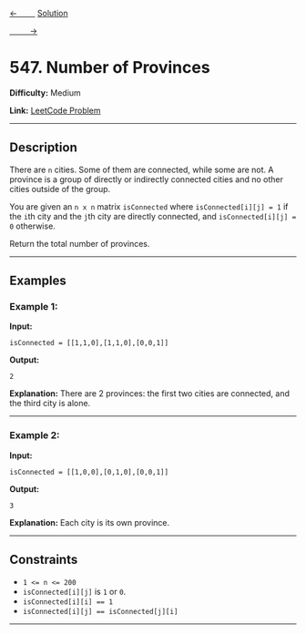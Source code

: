[<-&nbsp;&nbsp;&nbsp;&nbsp;&nbsp;&nbsp;&nbsp;&nbsp;](../973.%20K%20Closest%20Points%20to%20Origin/statement.md)
[Solution](../547.%20Number%20of%20Provinces/solution.js)

[&nbsp;&nbsp;&nbsp;&nbsp;&nbsp;&nbsp;&nbsp;&nbsp; ->](../200.%20Number%20of%20Islands/statement.md)

# 547. Number of Provinces

**Difficulty:** Medium

**Link:** [LeetCode Problem](https://leetcode.com/problems/number-of-provinces/)

---

## Description

There are `n` cities. Some of them are connected, while some are not. A province is a group of directly or indirectly connected cities and no other cities outside of the group.

You are given an `n x n` matrix `isConnected` where `isConnected[i][j] = 1` if the `i`th city and the `j`th city are directly connected, and `isConnected[i][j] = 0` otherwise.

Return the total number of provinces.

---

## Examples

### Example 1:

**Input:**

```plaintext
isConnected = [[1,1,0],[1,1,0],[0,0,1]]
```

**Output:**

```plaintext
2
```

**Explanation:**
There are 2 provinces: the first two cities are connected, and the third city is alone.

---

### Example 2:

**Input:**

```plaintext
isConnected = [[1,0,0],[0,1,0],[0,0,1]]
```

**Output:**

```plaintext
3
```

**Explanation:**
Each city is its own province.

---

## Constraints

- `1 <= n <= 200`
- `isConnected[i][j]` is `1` or `0`.
- `isConnected[i][i] == 1`
- `isConnected[i][j] == isConnected[j][i]`

---
